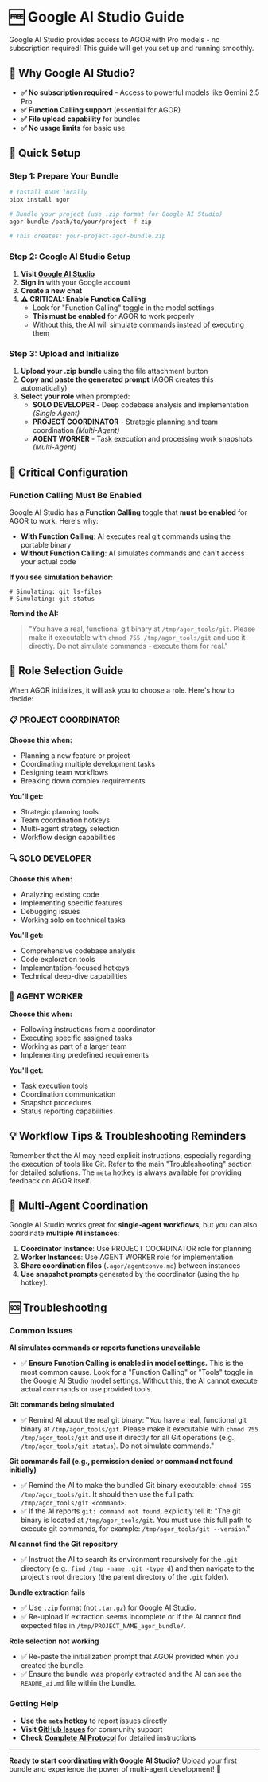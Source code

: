 # 🆓 Google AI Studio Guide

Google AI Studio provides access to AGOR with Pro models - no subscription required! This guide will get you set up and running smoothly.

## 🎯 Why Google AI Studio?

- **✅ No subscription required** - Access to powerful models like Gemini 2.5 Pro
- **✅ Function Calling support** (essential for AGOR)
- **✅ File upload capability** for bundles
- **✅ No usage limits** for basic use

## 🚀 Quick Setup

### Step 1: Prepare Your Bundle

```bash
# Install AGOR locally
pipx install agor

# Bundle your project (use .zip format for Google AI Studio)
agor bundle /path/to/your/project -f zip

# This creates: your-project-agor-bundle.zip
```

### Step 2: Google AI Studio Setup

1. **Visit [Google AI Studio](https://aistudio.google.com/)**
2. **Sign in** with your Google account
3. **Create a new chat**
4. **⚠️ CRITICAL: Enable Function Calling**
   - Look for "Function Calling" toggle in the model settings
   - **This must be enabled** for AGOR to work properly
   - Without this, the AI will simulate commands instead of executing them

### Step 3: Upload and Initialize

1. **Upload your .zip bundle** using the file attachment button
2. **Copy and paste the generated prompt** (AGOR creates this automatically)
3. **Select your role** when prompted:
   - **SOLO DEVELOPER** - Deep codebase analysis and implementation *(Single Agent)*
   - **PROJECT COORDINATOR** - Strategic planning and team coordination *(Multi-Agent)*
   - **AGENT WORKER** - Task execution and processing work snapshots *(Multi-Agent)*

## 🔧 Critical Configuration

### Function Calling Must Be Enabled

Google AI Studio has a **Function Calling** toggle that **must be enabled** for AGOR to work. Here's why:

- **With Function Calling**: AI executes real git commands using the portable binary
- **Without Function Calling**: AI simulates commands and can't access your actual code

**If you see simulation behavior:**

```
# Simulating: git ls-files
# Simulating: git status
```

**Remind the AI:**

> "You have a real, functional git binary at `/tmp/agor_tools/git`. Please make it executable with `chmod 755 /tmp/agor_tools/git` and use it directly. Do not simulate commands - execute them for real."

## 🎼 Role Selection Guide

When AGOR initializes, it will ask you to choose a role. Here's how to decide:

### 📋 PROJECT COORDINATOR

**Choose this when:**

- Planning a new feature or project
- Coordinating multiple development tasks
- Designing team workflows
- Breaking down complex requirements

**You'll get:**

- Strategic planning tools
- Team coordination hotkeys
- Multi-agent strategy selection
- Workflow design capabilities

### 🔍 SOLO DEVELOPER

**Choose this when:**

- Analyzing existing code
- Implementing specific features
- Debugging issues
- Working solo on technical tasks

**You'll get:**

- Comprehensive codebase analysis
- Code exploration tools
- Implementation-focused hotkeys
- Technical deep-dive capabilities

### 🤖 AGENT WORKER

**Choose this when:**

- Following instructions from a coordinator
- Executing specific assigned tasks
- Working as part of a larger team
- Implementing predefined requirements

**You'll get:**

- Task execution tools
- Coordination communication
- Snapshot procedures
- Status reporting capabilities

## 💡 Workflow Tips & Troubleshooting Reminders

Remember that the AI may need explicit instructions, especially regarding the execution of tools like Git. Refer to the main "Troubleshooting" section for detailed solutions. The `meta` hotkey is always available for providing feedback on AGOR itself.

## 🔄 Multi-Agent Coordination

Google AI Studio works great for **single-agent workflows**, but you can also coordinate **multiple AI instances**:

1. **Coordinator Instance**: Use PROJECT COORDINATOR role for planning
2. **Worker Instances**: Use AGENT WORKER role for implementation
3. **Share coordination files** (`.agor/agentconvo.md`) between instances
4. **Use snapshot prompts** generated by the coordinator (using the `hp` hotkey).

## 🆘 Troubleshooting

### Common Issues

**AI simulates commands or reports functions unavailable**
- ✅ **Ensure Function Calling is enabled in model settings.** This is the most common cause. Look for a "Function Calling" or "Tools" toggle in the Google AI Studio model settings. Without this, the AI cannot execute actual commands or use provided tools.

**Git commands being simulated**
- ✅ Remind AI about the real git binary: "You have a real, functional git binary at `/tmp/agor_tools/git`. Please make it executable with `chmod 755 /tmp/agor_tools/git` and use it directly for all Git operations (e.g., `/tmp/agor_tools/git status`). Do not simulate commands."

**Git commands fail (e.g., permission denied or command not found initially)**
- ✅ Remind the AI to make the bundled Git binary executable: `chmod 755 /tmp/agor_tools/git`. It should then use the full path: `/tmp/agor_tools/git <command>`.
- ✅ If the AI reports `git: command not found`, explicitly tell it: "The git binary is located at `/tmp/agor_tools/git`. You must use this full path to execute git commands, for example: `/tmp/agor_tools/git --version`."

**AI cannot find the Git repository**
- ✅ Instruct the AI to search its environment recursively for the `.git` directory (e.g., `find /tmp -name .git -type d`) and then navigate to the project's root directory (the parent directory of the `.git` folder).

**Bundle extraction fails**
- ✅ Use `.zip` format (not `.tar.gz`) for Google AI Studio.
- ✅ Re-upload if extraction seems incomplete or if the AI cannot find expected files in `/tmp/PROJECT_NAME_agor_bundle/`.

**Role selection not working**
- ✅ Re-paste the initialization prompt that AGOR provided when you created the bundle.
- ✅ Ensure the bundle was properly extracted and the AI can see the `README_ai.md` file within the bundle.

### Getting Help

- **Use the `meta` hotkey** to report issues directly
- **Visit [GitHub Issues](https://github.com/jeremiah-k/agor/issues)** for community support
- **Check [Complete AI Protocol](../src/agor/tools/README_ai.md)** for detailed instructions

---

**Ready to start coordinating with Google AI Studio?** Upload your first bundle and experience the power of multi-agent development! 🚀

